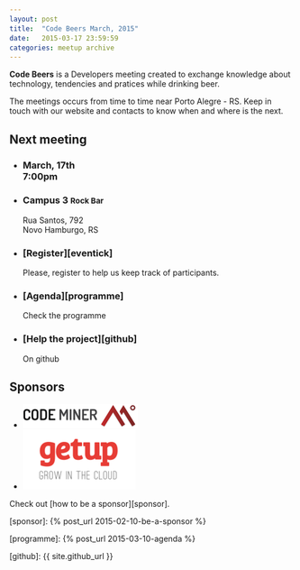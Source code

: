 ```yaml
---
layout: post
title:  "Code Beers March, 2015"
date:   2015-03-17 23:59:59
categories: meetup archive
---
```


**Code Beers** is a Developers meeting created to exchange knowledge
about technology, tendencies and pratices while drinking beer.

The meetings occurs from time to time near Porto Alegre - RS. Keep in
touch with our website and contacts to know when and where is the next.

## Next meeting

<ul class="banners">
  <li class="schedule">
    <i class="watermark fa fa-calendar-o"></i>
    <div class="info">
      <h3>March, 17th <br>
      7:00pm</h3>
    </div>
  </li>
  <li class="schedule">
    <i class="watermark fa fa-map-marker"></i>
    <div class="info">
    <h3>Campus 3 <small>Rock Bar</small></h3>
      Rua Santos, 792 <br>
      Novo Hamburgo, RS
    </div>
  </li>
  <li class="schedule">
    <i class="watermark fa fa-check"></i>
    <div class="info">
        <h3 markdown="1">[Register][eventick]</h3>
        Please, register to help us keep track of
        participants.
    </div>
  </li>
  <li class="schedule">
    <i class="watermark fa fa-clock-o"></i>
    <div class="info">
        <h3 markdown="1">[Agenda][programme]</h3>
        Check the programme
    </div>
  </li>
  <li class="schedule">
    <i class="watermark fa fa-github"></i>
    <div class="info">
        <h3 markdown="1">[Help the project][github]</h3>
        On github
    </div>
  </li>
</ul>

## Sponsors

<ul class="sponsor-logos">
  <li><a href="http://codeminer42.com"><img src="/img/logo-codeminer.png" alt="codeminer"></a></li>
  <li><a href="http://getupcloud.com"><img src="/img/logo-getup.png" alt="getupcloud"></a></li>
</ul>

Check out [how to be a sponsor][sponsor].

[sponsor]: {% post_url 2015-02-10-be-a-sponsor %}

[eventick]: http://eventick.com.br/code-beers

[programme]: {% post_url 2015-03-10-agenda %}

[github]: {{ site.github_url }}
